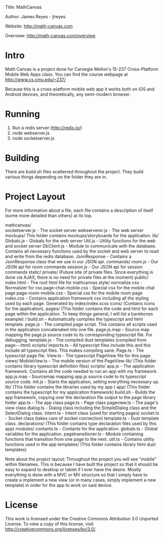 Title: MathCanvas

Author: James Reyes - jlreyes

Website: http://math-canvas.com

Overview: http://math-canvas.com/overview

Intro
===============================================================================
Math Canvas is a project done for Carnegie Mellon's 15-237 Cross-Platform Mobile
Web Apps class. You can find the course webpage at http://www.cs.cmu.edu/~237/

Because this is a cross-platform mobile web app it works both on iOS and Android
devices, and theoretically, any semi-modern browser.

Running
================================================================================
1. Run a redis server (http://redis.io/)
2. node webserver.js
3. node socketserver.js

Building
================================================================================
There are build.sh files scatterred throughout the project. They build various
things depending on the folder they are in.

Project Layout
===============================================================================
For more information about a file, each file contains a description of
itself (some more detailed than others) at its top.

mathcanvas/<br>
    socketserver.js - The socket server
    webserverer.js - The web server
    mockups/
        This folder contains mockups/storyboards for the application.
    lib/
        Globals.js - Globals for the web server
        Util.js - Utility functions for the web and socket server
        DbClient.js - Module to communicate with the database. Contains
                      all necessary functions used by the socket and web
                      server to read and write from the redis database.
        JsonResponse - Contains a JsonResponse class that we use in our
                       JSON api.
        commands/
            room.js - Our JSON api for room commands
            session.js - Our JSON api for session commands
    static/
        private/
            (Future site of private files. Since everything is done via AJAX,
             there is no need for private files at the moment)
        public/
            index.html - The root html file for mathcanvas
            style/
                normalize.css - Normalizer for css
                page-chat-mobile.css - Special css for the mobile chat page
                page-room-mobile.css - Special css for the mobile room page
                index.css - Contains application framework css including all
                            the styling used by each page. Generated by
                            index/index.scss
                icons/
                    (Contains icons for the application).
            pages/
                (This folder contains the code and html for each page within
                 the application. To keep things general, I will list a
                 barebones example)
                <pagename>/
                    build.sh - Automatically compiles the typescript and
                               html template.
                    page.js - The compiled page script. This contains all
                              scripts used in the application concatenated
                              into one file.
                    page.js.map - Source map mapping the page.js source code
                                  to its corresponding typescript file. For
                                  debugging.
                    template.js - The compiled dust templates (compiled from
                                  page-<pagename>-<devic>.html)
                    scripts/
                        imports.ts - All typescript files include this and
                                     this include all typescript files. This
                                     makes compiling sane.
                        <Pagename>Page.ts - The typescript page file.
                        <Pagename>View.ts - The typescript PageView file for
                                            this page.
                        views/
                            <Pagename>MobileView.ts - The mobile version of
                                                      the PageView
                lib/
                    (This folder contains library typescript definition files)
            scripts/
                app.js - The application framework. Contains all the code
                         needed to run an app with my framework.
                app.js.map - Sourcemap mapping app.js source code to its
                             typescript source code.
                init.js - Starts the application, setting everything necessary
                          up.
                lib/
                    (This folder contains the libraries used by my app )
                app/
                    (This folder contains the typescript for my application
                     framework)
                     build.sh - Builds the app framework, copying over the
                                declaration file output to the page library
                                folder
                     app.ts - The app class
                     page.ts - Page class
                     pageview.ts - The page's view class
                     dialog.ts - Dialog class including the SimpleDialog class
                                 and the SelectDialog class.
                     intent.ts - Intent class (used for starting pages)
                     socket.ts - Socket class (takes care of socket connection)
                     template.ts - Dust template class.
                     declarations/
                        (This folder contains type declaration files used by
                         this app)
                     modules/
                        contants.ts - Contants for the application.
                        globals.ts - Global variables for the application.
                        pagetransitioner.ts - Module containing functions
                                              that transition from one page
                                              to the next.
                        util.ts - Contains utility functions used in the app
                     templates/
                        (This folder contains library html dust templates)
    
Note about the project layout:
Throughout the project you will see "mobile" within filenames. This is because
I have built the project so that it should be easy to expand to desktop or
tablet if I ever have the desire. Mostly everything is done with a MVC or MV
structure so that I simply have to create a implement a new view (or in many
cases, simply implement a new template) in order for the app to work on said
device.

License
===============================================================================
This work is licensed under the Creative Commons Attribution 3.0 Unported
License. To view a copy of this license, visit 
http://creativecommons.org/licenses/by/3.0/.
